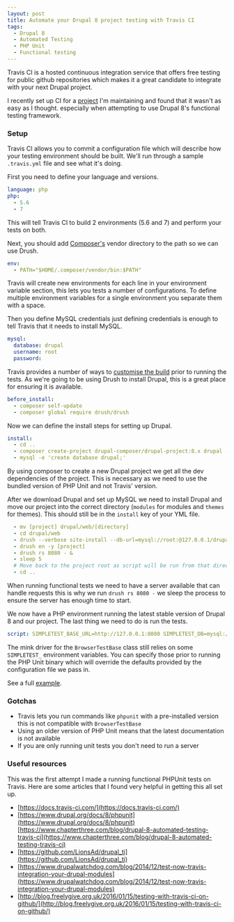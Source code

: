 ```yaml
---
layout: post
title: Automate your Drupal 8 project testing with Travis CI
tags:
  - Drupal 8
  - Automated Testing
  - PHP Unit
  - Functional testing
---
```


Travis CI is a hosted continuous integration service that offers free testing for public github repositories which makes it a great candidate to integrate with your next Drupal project.

I recently set up CI for a [project](https://github.com/steveworley/restrict) I'm maintaining and found that it wasn't as easy as I thought. especially when attempting to use Drupal 8's functional testing framework.

### Setup

Travis CI allows you to commit a configuration file which will describe how your testing environment should be built. We'll run through a sample `.travis.yml` file and see what it's doing.

First you need to define your language and versions.

``` yml
language: php
php:
  - 5.6
  - 7
```

This will tell Travis CI to build 2 environments (5.6 and 7) and perform your tests on both.

Next, you should add [Composer's](http://getcomposer.org) vendor directory to the path so we can use Drush.

``` yml
env:
  - PATH="$HOME/.composer/vendor/bin:$PATH"
```

Travis will create new environments for each line in your environment variable section, this lets you tests a number of configurations. To define multiple environment variables for a single environment you separate them with a space.

Then you define MySQL credentials just defining credentials is enough to tell Travis that it needs to install MySQL.

``` yml
mysql:
  database: drupal
  username: root
  password:
```

Travis provides a number of ways to [customise the build](https://docs.travis-ci.com/user/customizing-the-build) prior to running the tests. As we're going to be using Drush to install Drupal, this is a great place for ensuring it is available.

``` yml
before_install:
  - composer self-update
  - composer global require drush/drush
```

Now we can define the install steps for setting up Drupal.

``` yml
install:
  - cd ..
  - composer create-project drupal-composer/drupal-project:8.x drupal --stability dev --no-interaction
  - mysql -e 'create database drupal;'
```

By using composer to create a new Drupal project we get all the dev dependencies of the project. This is necessary as we need to use the bundled version of PHP Unit and not Travis' version.

After we download Drupal and set up MySQL we need to install Drupal and move our project into the correct directory (`modules` for modules and `themes` for themes). This should still be in the `install` key of your YML file.

``` yml
  - mv [project] drupal/web/[directory]
  - cd drupal/web
  - drush --verbose site-install --db-url=mysql://root:@127.0.0.1/drupal --yes
  - drush en -y [project]
  - drush rs 8080 - &
  - sleep 5
  # Move back to the project root as script will be run from that directory.
  - cd ..
```

When running functional tests we need to have a server available that can handle requests this is why we run `drush rs 8080 -` we sleep the process to ensure the server has enough time to start.

We now have a PHP environment running the latest stable version of Drupal 8 and our project. The last thing we need to do is run the tests.

``` yml
script: SIMPLETEST_BASE_URL=http://127.0.0.1:8080 SIMPLETEST_DB=mysql://root:@127.0.0.1/drupal vendor/bin/phpunit -c web/core/phpunit.xml.dist --group [project]
```

The mink driver for the `BrowserTestBase` class still relies on some `SIMPLETEST_` environment variables. You can specify those prior to running the PHP Unit binary which will override the defaults provided by the configuration file we pass in.

See a full [example](http://github.com/steveworley/restrict/blob/master/.travis.yml).

### Gotchas

- Travis lets you run commands like `phpunit` with a pre-installed version this is not compatible with `BrowserTestBase`
- Using an older version of PHP Unit means that the latest documentation is not available
- If you are only running unit tests you don't need to run a server

### Useful resources

This was the first attempt I made a running functional PHPUnit tests on Travis. Here are some articles that I found very helpful in getting this all set up.

- [https://docs.travis-ci.com/](https://docs.travis-ci.com/)
- [https://www.drupal.org/docs/8/phpunit](https://www.drupal.org/docs/8/phpunit) [https://www.chapterthree.com/blog/drupal-8-automated-testing-travis-ci](https://www.chapterthree.com/blog/drupal-8-automated-testing-travis-ci)
- [https://github.com/LionsAd/drupal_ti](https://github.com/LionsAd/drupal_ti)
- [https://www.drupalwatchdog.com/blog/2014/12/test-now-travis-integration-your-drupal-modules](https://www.drupalwatchdog.com/blog/2014/12/test-now-travis-integration-your-drupal-modules)
- [http://blog.freelygive.org.uk/2016/01/15/testing-with-travis-ci-on-github/](http://blog.freelygive.org.uk/2016/01/15/testing-with-travis-ci-on-github/)
